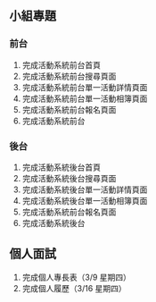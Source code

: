## 小組專題
### 前台
1. 完成活動系統前台首頁
1. 完成活動系統前台搜尋頁面
1. 完成活動系統前台單一活動詳情頁面
1. 完成活動系統前台單一活動相簿頁面
1. 完成活動系統前台報名頁面
1. 完成活動系統前台

### 後台
1. 完成活動系統後台首頁
1. 完成活動系統後台搜尋頁面
1. 完成活動系統後台單一活動詳情頁面
1. 完成活動系統後台單一活動相簿頁面
1. 完成活動系統前台報名頁面
1. 完成活動系統後台

## 個人面試
1. 完成個人專長表（3/9 星期四）
1. 完成個人履歷（3/16 星期四）
